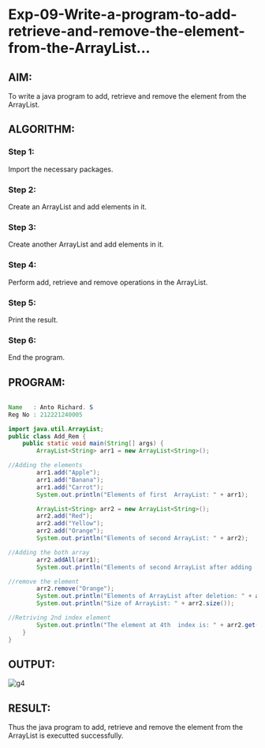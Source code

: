 # Exp-09-Write-a-program-to-add-retrieve-and-remove-the-element-from-the-ArrayList...

## AIM:

To write a java program to add, retrieve and remove the element from the ArrayList.

## ALGORITHM:

### Step 1:

Import the necessary packages.

### Step 2:

Create an ArrayList and add elements in it.

### Step 3:

Create another ArrayList and add elements in it.

### Step 4:

Perform add, retrieve and remove operations in the ArrayList.

### Step 5:

Print the result.

### Step 6:

End the program.

## PROGRAM:

``` java

Name   : Anto Richard. S
Reg No : 212221240005

import java.util.ArrayList;
public class Add_Rem {
    public static void main(String[] args) {
        ArrayList<String> arr1 = new ArrayList<String>();

//Adding the elements
        arr1.add("Apple");
        arr1.add("Banana");
        arr1.add("Carrot");
        System.out.println("Elements of first  ArrayList: " + arr1);

        ArrayList<String> arr2 = new ArrayList<String>();
        arr2.add("Red");
        arr2.add("Yellow");
        arr2.add("Orange");
        System.out.println("Elements of second ArrayList: " + arr2);

//Adding the both array
        arr2.addAll(arr1);
        System.out.println("Elements of second ArrayList after adding :" + arr2);

//remove the element
        arr2.remove("Orange");
        System.out.println("Elements of ArrayList after deletion: " + arr2);
        System.out.println("Size of ArrayList: " + arr2.size());

//Retriving 2nd index element
        System.out.println("The element at 4th  index is: " + arr2.get(4));
    }
}

```

## OUTPUT:

![g4](https://github.com/anto-richard/Exp-09-Write-a-program-to-add-retrieve-and-remove-the-element-from-the-ArrayList.../assets/93427534/b518338d-46ce-4929-8a02-d290cab7b754)

## RESULT:

Thus the java program to add, retrieve and remove the element from the ArrayList is executted successfully.

